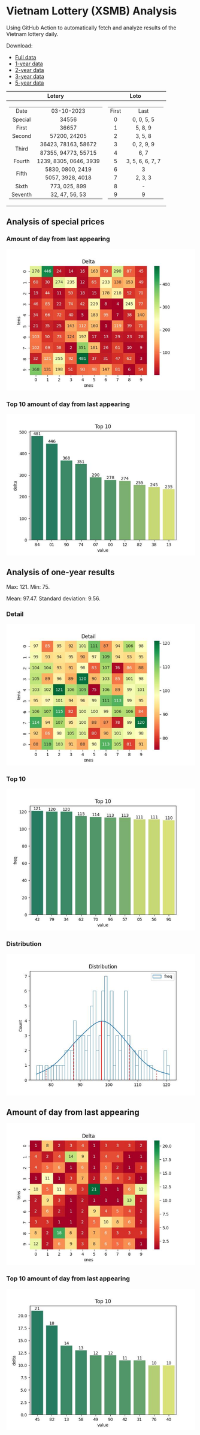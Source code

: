 # Vietnam Lottery (XSMB) Analysis

Using GitHub Action to automatically fetch and analyze results of the Vietnam lottery daily.

Download:

* [Full data](https://raw.githubusercontent.com/khiemdoan/vietnam-lottery-xsmb-analysis/main/results/xsmb.csv)
* [1-year data](https://raw.githubusercontent.com/khiemdoan/vietnam-lottery-xsmb-analysis/main/results/xsmb_1_year.csv)
* [2-year data](https://raw.githubusercontent.com/khiemdoan/vietnam-lottery-xsmb-analysis/main/results/xsmb_2_year.csv)
* [3-year data](https://raw.githubusercontent.com/khiemdoan/vietnam-lottery-xsmb-analysis/main/results/xsmb_3_year.csv)
* [5-year data](https://raw.githubusercontent.com/khiemdoan/vietnam-lottery-xsmb-analysis/main/results/xsmb_5_year.csv)

| Lotery      | Loto |
| :-----------: | :-----------: |
| <table><tr><td>Date</td><td>03-10-2023</td></tr><tr><td>Special</td><td>34556</td></tr><tr><td>First</td><td>36657</td></tr><tr><td>Second</td><td>57200, 24205</td></tr><tr><td rowspan="2">Third</td><td>36423, 78163, 58672</td></tr><tr><td>87355, 94773, 55715</td></tr><tr><td>Fourth</td><td>1239, 8305, 0646, 3939</td></tr><tr><td rowspan="2">Fifth</td><td>5830, 0800, 2419</td></tr><tr><td>5057, 3928, 4018</td></tr><tr><td>Sixth</td><td>773, 025, 899</td></tr><tr><td>Seventh</td><td>32, 47, 56, 53</td></tr></table> | <table><tr><td>First</td><td>Last</td></tr><tr><td>0</td><td>0, 0, 5, 5</td></tr><tr><td>1</td><td>5, 8, 9</td></tr><tr><td>2</td><td>3, 5, 8</td></tr><tr><td>3</td><td>0, 2, 9, 9</td></tr><tr><td>4</td><td>6, 7</td></tr><tr><td>5</td><td>3, 5, 6, 6, 7, 7</td></tr><tr><td>6</td><td>3</td></tr><tr><td>7</td><td>2, 3, 3</td></tr><tr><td>8</td><td>-</td></tr><tr><td>9</td><td>9</td></tr></table> |


<h2>Analysis of special prices</h2>

<h3>Amount of day from last appearing</h3>

![Delta](images/special_delta.jpg)

<h3>Top 10 amount of day from last appearing</h3>

![Delta top 10](images/special_delta_top_10.jpg)

<h2>Analysis of one-year results</h2>

Max: 121. Min: 75.

Mean: 97.47. Standard deviation: 9.56.

<h3>Detail</h3>

![Detail](images/heatmap.jpg)

<h3>Top 10</h3>

![Top 10](images/top-10.jpg)

<h3>Distribution</h3>

![Distribution](images/distribution.jpg)

<h2>Amount of day from last appearing</h2>

![Delta](images/delta.jpg)

<h3>Top 10 amount of day from last appearing</h3>

![Delta top 10](images/delta_top_10.jpg)